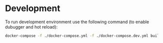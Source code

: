 # Development
To run development environment use the following command (to enable dubugger and hot reload):
```sh
docker-compose -f ./docker-compose.yml -f ./docker-compose.dev.yml build
```
